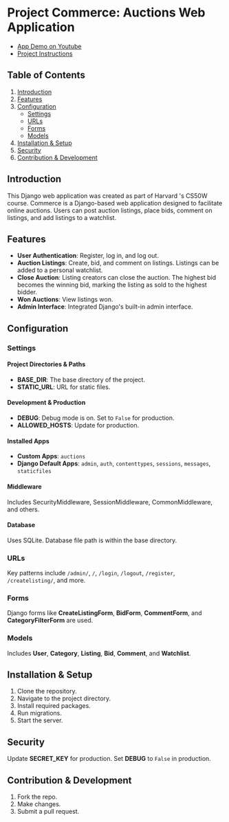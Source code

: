 # Project Commerce: Auctions Web Application

- [App Demo on Youtube](UPDATE)
- [Project Instructions](https://cs50.harvard.edu/web/2020/projects/2/commerce/)

## Table of Contents
1. [Introduction](#introduction)
2. [Features](#features)
3. [Configuration](#configuration)
   - [Settings](#settings)
   - [URLs](#urls)
   - [Forms](#forms)
   - [Models](#models)
4. [Installation & Setup](#installation--setup)
5. [Security](#security)
6. [Contribution & Development](#contribution--development)

## Introduction

This Django web application was created as part of Harvard 's CS50W course. Commerce is a Django-based web application designed to facilitate online auctions. Users can post auction listings, place bids, comment on listings, and add listings to a watchlist.

## Features

- **User Authentication**: Register, log in, and log out.
- **Auction Listings**: Create, bid, and comment on listings. Listings can be added to a personal watchlist.
- **Close Auction**: Listing creators can close the auction. The highest bid becomes the winning bid, marking the listing as sold to the highest bidder.
- **Won Auctions**: View listings won.
- **Admin Interface**: Integrated Django's built-in admin interface.

## Configuration

### Settings

#### Project Directories & Paths
- **BASE_DIR**: The base directory of the project.
- **STATIC_URL**: URL for static files.

#### Development & Production
- **DEBUG**: Debug mode is on. Set to `False` for production.
- **ALLOWED_HOSTS**: Update for production.

#### Installed Apps
- **Custom Apps**: `auctions`
- **Django Default Apps**: `admin`, `auth`, `contenttypes`, `sessions`, `messages`, `staticfiles`

#### Middleware
Includes SecurityMiddleware, SessionMiddleware, CommonMiddleware, and others.

#### Database
Uses SQLite. Database file path is within the base directory.

### URLs

Key patterns include `/admin/`, `/`, `/login`, `/logout`, `/register`, `/createlisting/`, and more.

### Forms

Django forms like **CreateListingForm**, **BidForm**, **CommentForm**, and **CategoryFilterForm** are used.

### Models

Includes **User**, **Category**, **Listing**, **Bid**, **Comment**, and **Watchlist**.

## Installation & Setup

1. Clone the repository.
2. Navigate to the project directory.
3. Install required packages.
4. Run migrations.
5. Start the server.

## Security

Update **SECRET_KEY** for production. Set **DEBUG** to `False` in production.

## Contribution & Development

1. Fork the repo.
2. Make changes.
3. Submit a pull request.
